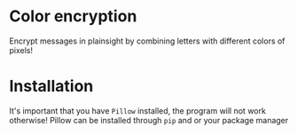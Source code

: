 # Color encryption
Encrypt messages in plainsight by combining letters with different colors of pixels!


# Installation
It's important that you have `Pillow` installed, the program will not work otherwise! Pillow can be installed through `pip` and or your package manager
